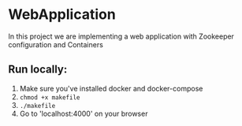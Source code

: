 # WebApplication
In this project we are implementing a web application with Zookeeper configuration and Containers

## Run locally:

1. Make sure you've installed docker and docker-compose
2. `chmod +x makefile`
3. `./makefile`
4. Go to 'localhost:4000' on your browser
